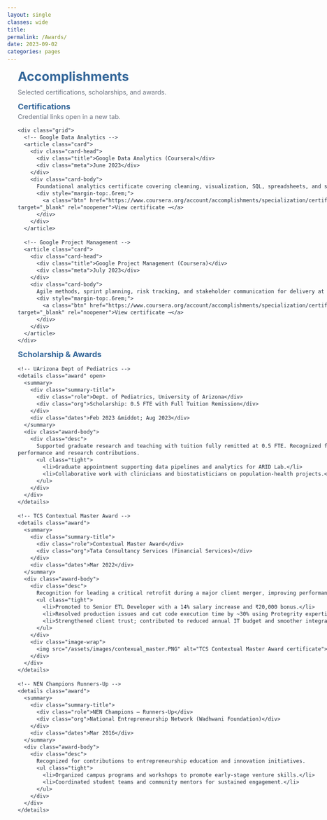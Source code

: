 ```yaml
---
layout: single
classes: wide
title:
permalink: /Awards/
date: 2023-09-02
categories: pages
---
```


<link href="https://fonts.googleapis.com/css2?family=Inter:wght@400;600&display=swap" rel="stylesheet">

<style>
  :root{
    --brand:#336699; --ink:#1f2937; --muted:#6b7280;
    --card:#ffffff; --line:#e5e7eb; --ring:rgba(51,102,153,.12);
    --bg:#f8fafc;

    /* align left edge with the “Home” label in the masthead */
    --masthead-left: 24px;      /* nudge +/- a couple px if you want perfect alignment */
    --wrap-max: 1200px;         /* wider container on large screens */
  }

  /* ===== Kill Minimal Mistakes’ centered shell JUST on this page ===== */
  @media (min-width: 900px){
    .layout--single .sidebar,
    .layout--single .page__sidebar{ display:none !important; }

    .layout--single .page{ display:block !important; max-width:none !important; }
    .layout--single .page__inner-wrap{ padding-left:0 !important; padding-right:0 !important; }

    .layout--single .initial-content,
    .layout--single .page,
    .layout--single .page__content,
    .layout--single .archive{
      max-width:none !important;
      width:100% !important;
      margin:0 !important;
      padding:0 !important;
    }
  }

  /* ===== Left-aligned wrapper ===== */
  .awards-wrap{
    font-family:'Inter',system-ui,-apple-system,Segoe UI,Roboto,Helvetica,Arial,sans-serif;
    color:var(--ink);
    margin-left: var(--masthead-left);                 /* ← stick to the left, under “Home” */
    margin-right: 16px;
    width: min(var(--wrap-max), calc(100vw - var(--masthead-left) - 16px));
    box-sizing: border-box;
  }

  h1.page-title{ color:var(--brand); margin:.25rem 0 .6rem; font-size:clamp(24px,3vw,30px); }
  p.page-sub{ color:var(--muted); font-size:14.5px; margin:0 0 .9rem; }

  /* Section headers */
  .section{ margin:.8rem 0; }
  .section h2{ color:var(--brand); font-size:18px; margin:.2rem 0 .5rem; }
  .section-sub{ color:var(--muted); font-size:14.5px; margin:-.25rem 0 .6rem; }

  /* Cards */
  .card{
    background:var(--card); border:1px solid var(--line); border-radius:14px;
    box-shadow:0 1px 0 var(--ring); margin:.6rem 0; overflow:hidden;
  }
  .card-head{
    display:flex; justify-content:space-between; align-items:center;
    gap:10px; padding:12px 14px; background:#fff;
  }
  .title{ font-weight:700; font-size:16px; color:var(--ink); }
  .meta{ color:var(--muted); font-size:13.5px; white-space:nowrap; }
  .card-body{ padding:12px 14px 14px; border-top:1px solid var(--line); font-size:15px; line-height:1.55; }

  /* Certifications grid */
  .grid{ display:grid; gap:10px; grid-template-columns:repeat(1, minmax(0,1fr)); }
  @media (min-width:760px){ .grid{ grid-template-columns:repeat(2, minmax(0,1fr)); } }

  .btn{
    display:inline-block; text-decoration:none; font-weight:600; font-size:14px;
    padding:7px 10px; border-radius:9px; border:1px solid var(--brand); color:var(--brand); background:#fff;
  }
  .btn:hover{ background:var(--brand); color:#fff; }

  /* Collapsible award cards */
  details.award{
    border:1px solid var(--line); border-radius:14px; background:#fff;
    box-shadow:0 1px 0 var(--ring); margin:.6rem 0; overflow:hidden;
  }
  .award > summary{
    list-style:none; cursor:pointer; outline:none;
    display:grid; grid-template-columns: 1fr auto; align-items:center;
    gap:12px; padding:12px 14px;
  }
  .award > summary::-webkit-details-marker{ display:none; }
  .award .summary-title{ display:flex; flex-direction:column; gap:2px; }
  .award .summary-title .role{ font-weight:700; color:var(--ink); font-size:16px; }
  .award .summary-title .org{ color:var(--muted); font-size:13.5px; }
  .award .dates{ color:var(--muted); font-size:13.5px; white-space:nowrap; }

  .award-body{
    border-top:1px solid var(--line);
    padding:12px 14px 14px;
    display:grid; gap:12px; grid-template-columns:1fr;
    box-sizing:border-box; overflow-wrap:anywhere;        /* prevent text spill on narrow viewports */
  }
  @media (min-width:860px){ .award-body{ grid-template-columns: 1fr 320px; } }

  .desc{ font-size:15px; line-height:1.6; }
  .image-wrap{
    display:flex; align-items:center; justify-content:center;
    background:var(--bg); border:1px solid var(--line); border-radius:12px; padding:8px;
  }
  .image-wrap img{ width:100%; height:auto; border-radius:8px; }

  /* Small list */
  ul.tight{ margin:.25rem 0 0; padding-left:18px; }
  ul.tight li{ margin:.2rem 0; }
</style>

<div class="awards-wrap">
  <h1 class="page-title">Accomplishments</h1>
  <p class="page-sub">Selected certifications, scholarships, and awards.</p>

  <!-- ================= CERTIFICATIONS ================ -->
  <section class="section" id="certs">
    <h2>Certifications</h2>
    <p class="section-sub">Credential links open in a new tab.</p>

    <div class="grid">
      <!-- Google Data Analytics -->
      <article class="card">
        <div class="card-head">
          <div class="title">Google Data Analytics (Coursera)</div>
          <div class="meta">June 2023</div>
        </div>
        <div class="card-body">
          Foundational analytics certificate covering cleaning, visualization, SQL, spreadsheets, and stakeholder-ready insights.
          <div style="margin-top:.6rem;">
            <a class="btn" href="https://www.coursera.org/account/accomplishments/specialization/certificate/EMEK5BC3QWPA" target="_blank" rel="noopener">View certificate →</a>
          </div>
        </div>
      </article>

      <!-- Google Project Management -->
      <article class="card">
        <div class="card-head">
          <div class="title">Google Project Management (Coursera)</div>
          <div class="meta">July 2023</div>
        </div>
        <div class="card-body">
          Agile methods, sprint planning, risk tracking, and stakeholder communication for delivery at pace.
          <div style="margin-top:.6rem;">
            <a class="btn" href="https://www.coursera.org/account/accomplishments/specialization/certificate/UCSV3HVH4LQL" target="_blank" rel="noopener">View certificate →</a>
          </div>
        </div>
      </article>
    </div>
  </section>

  <!-- ============== SCHOLARSHIP & AWARDS ============== -->
  <section class="section" id="awards">
    <h2>Scholarship & Awards</h2>

    <!-- UArizona Dept of Pediatrics -->
    <details class="award" open>
      <summary>
        <div class="summary-title">
          <div class="role">Dept. of Pediatrics, University of Arizona</div>
          <div class="org">Scholarship: 0.5 FTE with Full Tuition Remission</div>
        </div>
        <div class="dates">Feb 2023 &middot; Aug 2023</div>
      </summary>
      <div class="award-body">
        <div class="desc">
          Supported graduate research and teaching with tuition fully remitted at 0.5 FTE. Recognized for strong academic performance and research contributions.
          <ul class="tight">
            <li>Graduate appointment supporting data pipelines and analytics for ARID Lab.</li>
            <li>Collaborative work with clinicians and biostatisticians on population-health projects.</li>
          </ul>
        </div>
      </div>
    </details>

    <!-- TCS Contextual Master Award -->
    <details class="award">
      <summary>
        <div class="summary-title">
          <div class="role">Contextual Master Award</div>
          <div class="org">Tata Consultancy Services (Financial Services)</div>
        </div>
        <div class="dates">Mar 2022</div>
      </summary>
      <div class="award-body">
        <div class="desc">
          Recognition for leading a critical retrofit during a major client merger, improving performance and data security.
          <ul class="tight">
            <li>Promoted to Senior ETL Developer with a 14% salary increase and ₹20,000 bonus.</li>
            <li>Resolved production issues and cut code execution time by ~30% using Protegrity expertise.</li>
            <li>Strengthened client trust; contributed to reduced annual IT budget and smoother integration.</li>
          </ul>
        </div>
        <div class="image-wrap">
          <img src="/assets/images/contexual_master.PNG" alt="TCS Contextual Master Award certificate">
        </div>
      </div>
    </details>

    <!-- NEN Champions Runners-Up -->
    <details class="award">
      <summary>
        <div class="summary-title">
          <div class="role">NEN Champions — Runners-Up</div>
          <div class="org">National Entrepreneurship Network (Wadhwani Foundation)</div>
        </div>
        <div class="dates">Mar 2016</div>
      </summary>
      <div class="award-body">
        <div class="desc">
          Recognized for contributions to entrepreneurship education and innovation initiatives.
          <ul class="tight">
            <li>Organized campus programs and workshops to promote early-stage venture skills.</li>
            <li>Coordinated student teams and community mentors for sustained engagement.</li>
          </ul>
        </div>
      </div>
    </details>
  </section>
</div>
